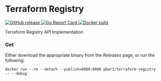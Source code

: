 # Terraform Registry

<p align="left">
  <a href="https://github.com/pbar1/terraform-registry/releases/latest">
    <img alt="GitHub release" src="https://img.shields.io/github/release/pbar1/terraform-registry.svg?style=flat-square">
  </a>
  <a href="https://goreportcard.com/report/github.com/pbar1/terraform-registry">
    <img alt="Go Report Card" src="https://goreportcard.com/badge/github.com/pbar1/terraform-registry?style=flat-square">
  </a>
  <a href="https://hub.docker.com/r/pbar1/terraform-registry">
    <img alt="Docker pulls" src="https://img.shields.io/docker/pulls/pbar1/terraform-registry.svg?style=flat-square">
  </a>
</p>

Terraform Registry API Implementation

### Get

Either download the appropriate binary from the _Releases_ page, or run the following:

```shell script
docker run --rm --detach --publish=8080:8080 pbar1/terraform-registry -- --debug
```
